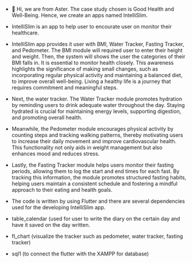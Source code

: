 - 👋 Hi, we are from Aster. The case study chosen is Good Health and Well-Being. Hence, we create an apps named IntelliSlim.
- IntelliSlim is an app to help user to encourate user on monitor their healthcare.

- IntelliSlim app provides it user with BMI, Water Tracker, Fasting Tracker, and Pedometer. The BMI module will required user to enter their height and weight. Then, the system will shows the user the categories of their BMI falls in. It is essential to monitor health closely. This awareness highlights the significance of making small changes, such as incorporating regular physical activity and maintaining a balanced diet, to improve overall well-being. Living a healthy life is a journey that requires commitment and meaningful steps.

- Next, the water tracker. The Water Tracker module promotes hydration by reminding users to drink adequate water throughout the day. Staying hydrated is crucial for maintaining energy levels, supporting digestion, and promoting overall health.

- Meanwhile, the Pedometer module encourages physical activity by counting steps and tracking walking patterns, thereby motivating users to increase their daily movement and improve cardiovascular health. This functionality not only aids in weight management but also enhances mood and reduces stress.

- Lastly, the Fasting Tracker module helps users monitor their fasting periods, allowing them to log the start and end times for each fast. By tracking this information, the module promotes structured fasting habits, helping users maintain a consistent schedule and fostering a mindful approach to their eating and health goals.

- The code is written by using Flutter and there are several dependencies used for the developing IntelliSlim app.

- table_calendar (used for user to write the diary on the certain day and have it saved on the day written.
- fl_chart (visualize the tracker such as pedometer, water tracker, fasting tracker)
- sql1 (to connect the flutter with the XAMPP for database)

<!---
aster123890/aster123890 is a ✨ special ✨ repository because its `README.md` (this file) appears on your GitHub profile.
You can click the Preview link to take a look at your changes.
--->

